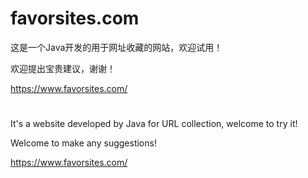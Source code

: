# favorsites.com
这是一个Java开发的用于网址收藏的网站，欢迎试用！

欢迎提出宝贵建议，谢谢！

https://www.favorsites.com/

#

It's a website developed by Java for URL collection, welcome to try it!

Welcome to make any suggestions!

https://www.favorsites.com/
